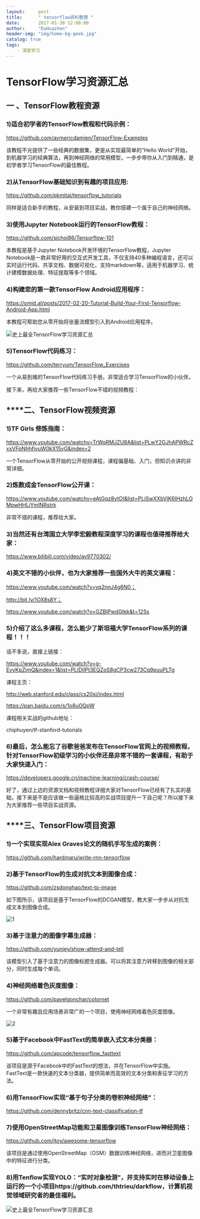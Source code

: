 ```yaml
---
layout:     post
title:      " tensorflow资料整理 "
date:       2017-01-30 12:00:00
author:     "DuHuazhen"
header-img: "img/home-bg-geek.jpg"
catalog: true
tags:
    - 深度学习
---
```


# TensorFlow学习资源汇总

##  一 、TensorFlow教程资源

### 1)适合初学者的TensorFlow教程和代码示例：  

https://github.com/aymericdamien/TensorFlow-Examples

该教程不光提供了一些经典的数据集，更是从实现最简单的“Hello World”开始，到机器学习的经典算法，再到神经网络的常用模型，一步步带你从入门到精通，是初学者学习TensorFlow的最佳教程。

### 2)从TensorFlow基础知识到有趣的项目应用:

https://github.com/pkmital/tensorflow_tutorials

同样是适合新手的教程，从安装到项目实战，教你搭建一个属于自己的神经网络。

### 3)使用Jupyter Notebook运行的TensorFlow教程：

https://github.com/sjchoi86/Tensorflow-101

本教程是基于Jupyter Notebook开发环境的TensorFlow教程，Jupyter Notebook是一款非常好用的交互式开发工具，不仅支持40多种编程语言，还可以实时运行代码、共享文档、数据可视化、支持markdown等，适用于机器学习、统计建模数据处理、特征提取等多个领域。

### 4)构建您的第一款TensorFlow Android应用程序：

https://omid.al/posts/2017-02-20-Tutorial-Build-Your-First-Tensorflow-Android-App.html

本教程可帮助您从零开始将张量流模型引入到Android应用程序。

![史上最全TensorFlow学习资源汇总](http://upload-images.jianshu.io/upload_images/11573595-0cff35171768cdb3?imageMogr2/auto-orient/strip%7CimageView2/2/w/1240)

### 5)TensorFlow代码练习：

https://github.com/terryum/TensorFlow_Exercises

一个从易到难的TensorFlow代码练习手册。非常适合学习TensorFlow的小伙伴。

接下来，再给大家推荐一些TensorFlow不错的视频教程：

## ******二、TensorFlow视频资源**

### 1)TF Girls 修炼指南：

https://www.youtube.com/watchv=TrWqRMJZU8A&list=PLwY2GJhAPWRcZxxVFpNhhfivuW0kX15yG&index=2

一个TensorFlow从零开始的公开视频课程，课程偏基础、入门，但知识点讲的非常详细。

### 2)炼数成金TensorFlow公开课：

https://www.youtube.com/watchv=eAtGqz8ytOI&list=PLjSwXXbVlK6IHzhLOMpwHHLjYmINRstrk

非常不错的课程，推荐给大家。

### 3)当然还有台湾国立大学李宏毅教程深度学习的课程也值得推荐给大家：

https://www.bilibili.com/video/av9770302/

### 4)英文不错的小伙伴，也为大家推荐一些国外大牛的英文课程：

https://www.youtube.com/watch?v=vq2nnJ4g6N0；

http://bit.ly/1OX8s8Y；

https://www.youtube.com/watch?v=GZBIPwdGtkk&t=125s

### 5)介绍了这么多课程，怎么能少了斯坦福大学TensorFlow系列的课程！！！

话不多说，直接上链接：

https://www.youtube.com/watch?v=g-EvyKpZjmQ&index=1&list=PLIDllPt3EQZoS8gCP3cw273Cq9puuPLTg

课程主页：

http://web.stanford.edu/class/cs20si/index.html

https://pan.baidu.com/s/1o8uOQpW

课程相关实战的github地址：

chiphuyen/tf-stanford-tutorials

### 6)最后，怎么能忘了谷歌爸爸发布在TensorFlow官网上的视频教程，针对TensorFlow初级学习的小伙伴还是非常不错的一套课程，有助于大家快速入门：

https://developers.google.cn/machine-learning/crash-course/

好了，通过上边的资源文档和视频教程详细大家对TensorFlow已经有了扎实的基础，接下来是不是应该做一些逼格比较高的实战项目提升一下自己呢？所以接下来为大家推荐一些项目实战资源。

## ******三、TensorFlow项目资源**

### 1)一个实现实现Alex Graves论文的随机手写生成的案例：

https://github.com/hardmaru/write-rnn-tensorflow

### 2)基于TensorFlow的生成对抗文本到图像合成：

https://github.com/zsdonghao/text-to-image

如下图所示，该项目是基于TensorFlow的DCGAN模型，教大家一步步从对抗生成文本到图像合成。

![1](http://upload-images.jianshu.io/upload_images/11573595-d38d1a14c5765f4d?imageMogr2/auto-orient/strip%7CimageView2/2/w/1240)

### 3)基于注意力的图像字幕生成器：

https://github.com/yunjey/show-attend-and-tell

该模型引入了基于注意力的图像标题生成器。可以将其注意力转移到图像的相关部分，同时生成每个单词。

### 4)神经网络着色灰度图像：

https://github.com/pavelgonchar/colornet

一个非常有趣且应用场景非常广的一个项目，使用神经网络着色灰度图像。

![2](http://upload-images.jianshu.io/upload_images/11573595-04e3dc2ea7e9f754?imageMogr2/auto-orient/strip%7CimageView2/2/w/1240)

### 5)基于Facebook中FastText的简单嵌入式文本分类器：

https://github.com/apcode/tensorflow_fasttext

该项目是源于Facebook中的FastText的想法，并在TensorFlow中实施。FastText是一款快速的文本分类器，提供简单而高效的文本分类和表征学习的方法。

### 6)用TensorFlow实现“基于句子分类的卷积神经网络”：

https://github.com/dennybritz/cnn-text-classification-tf

### 7)使用OpenStreetMap功能和卫星图像训练TensorFlow神经网络：

https://github.com/jtoy/awesome-tensorflow

该项目是通过使用OpenStreetMap（OSM）数据训练神经网络，进而对卫星图像中的特征进行分类。

### 8)用Tenflow实现YOLO：“实时对象检测”，并支持实时在移动设备上运行的一个小项目https://github.com/thtrieu/darkflow，计算机视觉领域研究者的最佳福利。

![史上最全TensorFlow学习资源汇总](http://upload-images.jianshu.io/upload_images/11573595-c33a1fd02609cb13?imageMogr2/auto-orient/strip%7CimageView2/2/w/1240)
